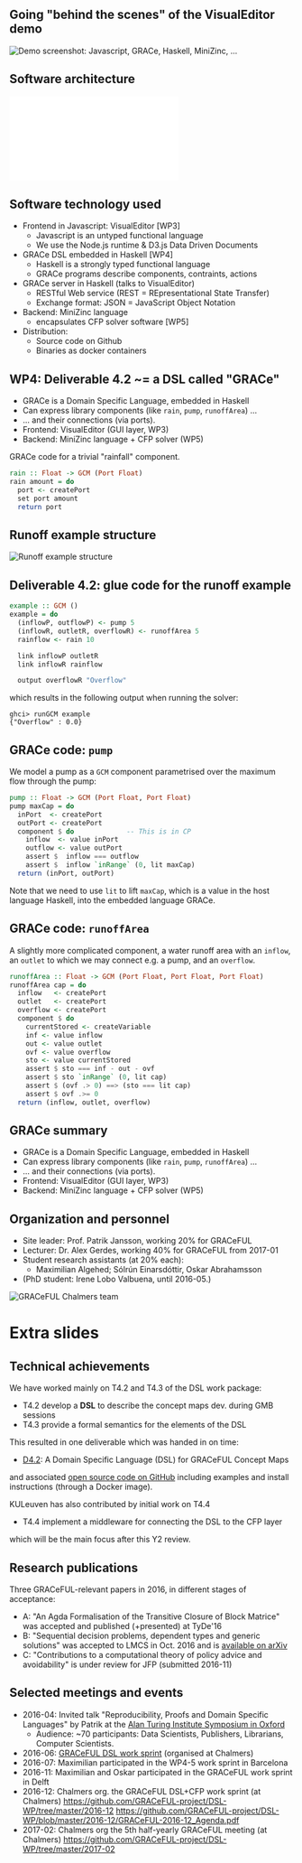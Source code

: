 ## Going "behind the scenes" of the VisualEditor demo

![Demo screenshot: Javascript, GRACe, Haskell, MiniZinc, ...](../../img/visualeditor.png)

## Software architecture

![Software stack](SWarch.pdf)

## Software technology used

* Frontend in Javascript: VisualEditor [WP3]
    * Javascript is an untyped functional language
	* We use the Node.js runtime & D3.js Data Driven Documents
* GRACe DSL embedded in Haskell [WP4]
    * Haskell is a strongly typed functional language
	* GRACe programs describe components, contraints, actions
* GRACe server in Haskell (talks to VisualEditor)
    * RESTful Web service (REST = REpresentational State Transfer)
    * Exchange format: JSON = JavaScript Object Notation
* Backend: MiniZinc language
    * encapsulates CFP solver software [WP5]
* Distribution:
    * Source code on Github
	* Binaries as docker containers

## WP4: Deliverable 4.2 ~= a DSL called "GRACe"

* GRACe is a Domain Specific Language, embedded in Haskell
* Can express library components (like `rain`, `pump`, `runoffArea`) ...
* ... and their connections (via ports).
* Frontend: VisualEditor (GUI layer, WP3)
* Backend: MiniZinc language + CFP solver (WP5)

GRACe code for a trivial "rainfall" component.

```haskell
rain :: Float -> GCM (Port Float)
rain amount = do
  port <- createPort
  set port amount
  return port
```

## Runoff example structure

![Runoff example structure](../../deliverables/d4.2/fig/RunoffExample.png)

## Deliverable 4.2: glue code for the runoff example

```haskell
example :: GCM ()
example = do
  (inflowP, outflowP) <- pump 5
  (inflowR, outletR, overflowR) <- runoffArea 5
  rainflow <- rain 10

  link inflowP outletR
  link inflowR rainflow

  output overflowR "Overflow"
```

which results in the following output when running the solver:

```
ghci> runGCM example
{"Overflow" : 0.0}
```

## GRACe code: `pump`

We model a pump as a `GCM` component parametrised over the maximum
flow through the pump:

```haskell
pump :: Float -> GCM (Port Float, Port Float)
pump maxCap = do
  inPort  <- createPort
  outPort <- createPort
  component $ do             -- This is in CP
    inflow  <- value inPort
    outflow <- value outPort
    assert $  inflow === outflow
    assert $  inflow `inRange` (0, lit maxCap)
  return (inPort, outPort)
```

Note that we need to use `lit` to lift `maxCap`, which is a value in
the host language Haskell, into the embedded language GRACe.

## GRACe code: `runoffArea`

A slightly more complicated component, a water runoff area with an
`inflow`, an `outlet` to which we may connect e.g. a pump, and an
`overflow`.

```haskell
runoffArea :: Float -> GCM (Port Float, Port Float, Port Float)
runoffArea cap = do
  inflow   <- createPort
  outlet   <- createPort
  overflow <- createPort
  component $ do
    currentStored <- createVariable
    inf <- value inflow
    out <- value outlet
    ovf <- value overflow
    sto <- value currentStored
    assert $ sto === inf - out - ovf
    assert $ sto `inRange` (0, lit cap)
    assert $ (ovf .> 0) ==> (sto === lit cap)
    assert $ ovf .>= 0
  return (inflow, outlet, overflow)
```

## GRACe summary

* GRACe is a Domain Specific Language, embedded in Haskell
* Can express library components (like `rain`, `pump`, `runoffArea`) ...
* ... and their connections (via ports).
* Frontend: VisualEditor (GUI layer, WP3)
* Backend: MiniZinc language + CFP solver (WP5)

## Organization and personnel

* Site leader: Prof. Patrik Jansson, working 20% for GRACeFUL
* Lecturer: Dr. Alex Gerdes, working 40% for GRACeFUL from 2017-01
* Student research assistants (at 20% each):
    * Maximilian Algehed; Sólrún Einarsdóttir, Oskar Abrahamsson
* (PhD student: Irene Lobo Valbuena, until 2016-05.)

![GRACeFUL Chalmers team](../../img/GRACeFUL_Chalmers_2017-03.jpg)

# Extra slides

## Technical achievements

We have worked mainly on T4.2 and T4.3 of the DSL work package:

* T4.2 develop a **DSL** to describe the concept maps dev. during GMB sessions
* T4.3 provide a formal semantics for the elements of the DSL

This resulted in one deliverable which was handed in on time:

* [D4.2](deliverables/d4.2/): A Domain Specific Language (DSL) for GRACeFUL Concept Maps

and associated
[open source code on GitHub](https://github.com/GRACeFUL-project/GRACe) including
examples and install instructions (through a Docker image).

KULeuven has also contributed by initial work on T4.4

* T4.4 implement a middleware for connecting the DSL to the CFP layer

which will be the main focus after this Y2 review.


## Research publications

Three GRACeFUL-relevant papers in 2016, in different stages of acceptance:

* A: "An Agda Formalisation of the Transitive Closure of Block Matrice" was accepted and published (+presented) at TyDe'16
* B: "Sequential decision problems, dependent types and generic solutions" was accepted to LMCS in Oct. 2016 and is [available on arXiv](https://arxiv.org/abs/1610.07145)
* C: "Contributions to a computational theory of policy advice and avoidability" is under review for JFP (submitted 2016-11)

## Selected meetings and events

* 2016-04: Invited talk "Reproducibility, Proofs and Domain Specific Languages" by Patrik at the [Alan Turing Institute Symposium in Oxford](https://github.com/patrikja/CoeGSS/tree/master/2016-04)
    * Audience: ~70 participants: Data Scientists, Publishers, Librarians, Computer Scientists.
* 2016-06: [GRACeFUL DSL work sprint](https://github.com/GRACeFUL-project/DSL-WP/tree/master/2016-06) (organised at Chalmers)
* 2016-07: Maximilian participated in the WP4-5 work sprint in Barcelona
* 2016-11: Maximilian and Oskar participated in the GRACeFUL work sprint in Delft
* 2016-12: Chalmers org. the GRACeFUL DSL+CFP work sprint (at Chalmers)
  https://github.com/GRACeFUL-project/DSL-WP/tree/master/2016-12
  https://github.com/GRACeFUL-project/DSL-WP/blob/master/2016-12/GRACeFUL-2016-12_Agenda.pdf
* 2017-02: Chalmers org the 5th half-yearly GRACeFUL meeting (at Chalmers)
  https://github.com/GRACeFUL-project/DSL-WP/tree/master/2017-02
